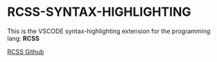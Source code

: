 # RCSS-SYNTAX-HIGHLIGHTING

This is the VSCODE syntax-highlighting extension for the programming lang: **RCSS**

[RCSS Github](https://github.com/ved-patel226/RCSS)
